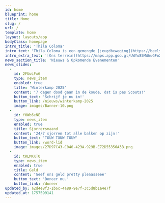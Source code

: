 ```yaml
---
id: home
blueprint: home
title: Home
slug: /
url: /
template: home
layout: layouts/app
bodyClass: homepage
intro_title: 'Thila Coloma'
intro_text: 'Thila Coloma is een gemengde [jeugdbeweging](https://beelsimon.com) die in 1975 werd opgericht en ondertussen tot de grootste scoutsgroep van [Mechelen](https://mechelen.be) is uitgegroeid. Ruim 400 jongeren voelen zich bij ons thuis. Hiermee zijn we de 5de grootste scoutsgroep van Vlaanderen.'
intro_extra_text: '[Ons terrein](https://maps.app.goo.gl/UWYu85MWhuGFo2WFA) ligt tussen de Jubellaan en de Geerdegemstraat. Meer info over ons vindt je <a href="/over">hier</a>'
news_section_title: 'Nieuws & Opkomende Evenementen'
news_slides:
  -
    id: 2FUwLFx6
    type: news_item
    enabled: true
    title: 'Winterkamp 2025'
    content: '7 dagen dood gaan in de koude, dat is pas Scouts!'
    button_text: 'Schrijf je nu in!'
    button_link: /nieuws/winterkamp-2025
    image: images/Banner-10.png
  -
    id: f0Wb6eNE
    type: news_item
    enabled: true
    title: Sjorrersmaand
    content: '24/7 sjorren tot alle balken op zijn!'
    button_text: 'TOUW TOUW TOUW'
    button_link: /word-lid
    image: images/27D97C43-C040-423A-929B-E72D55356A3B.png
  -
    id: tRLMKKTO
    type: news_item
    enabled: true
    title: Geld
    content: 'Geef ons geld pretty pleaasseee'
    button_text: 'Doneer nu.'
    button_link: /doneer
updated_by: a2d4e8f3-1b6c-4a89-9e7f-3c5d8b1a4e7f
updated_at: 1757599141
---
```

